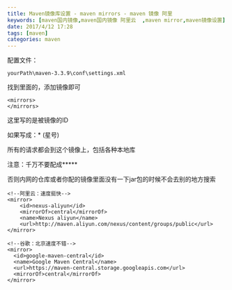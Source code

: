```yaml
---
title: Maven镜像库设置 - maven mirrors - maven 镜像 阿里
keywords: [maven国内镜像,maven国内镜像 阿里云	,maven mirror,maven镜像设置]
date: 2017/4/12 17:28
tags: [maven]
categories: maven
---
```


配置文件：
```
yourPath\maven-3.3.9\conf\settings.xml
```
找到里面的，添加镜像即可
```
<mirrors>
</mirrors>
```
<mirrorOf></mirrorOf>

这里写的是被镜像的ID

如果写成：* (星号)

所有的请求都会到这个镜像上，包括各种本地库

注意：千万不要配成**<mirrorOf>*</mirrorOf>**

否则内网的仓库或者你配的镜像里面没有一下jar包的时候不会去别的地方搜索
```
<!--阿里云：速度挺快-->
<mirror>
	<id>nexus-aliyun</id>
	<mirrorOf>central</mirrorOf>
	<name>Nexus aliyun</name>
	<url>http://maven.aliyun.com/nexus/content/groups/public</url>
</mirror>

<!--谷歌：北京速度不错-->
<mirror>
  <id>google-maven-central</id>
  <name>Google Maven Central</name>
  <url>https://maven-central.storage.googleapis.com</url>
  <mirrorOf>central</mirrorOf>
</mirror>
```